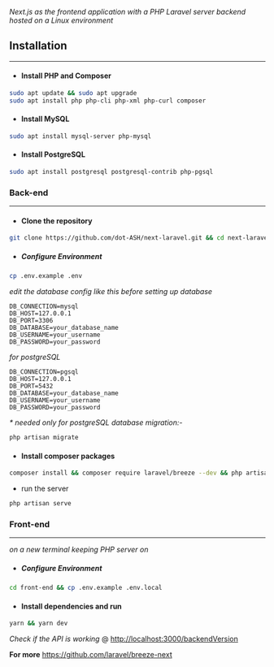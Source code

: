 _Next.js as the frontend application with a PHP Laravel server backend hosted on a Linux environment_
## Installation 
---
- #### Install PHP and Composer
```bash
sudo apt update && sudo apt upgrade
sudo apt install php php-cli php-xml php-curl composer
```

- #### Install MySQL
```bash
sudo apt install mysql-server php-mysql
``` 

- #### Install  PostgreSQL
```bash
sudo apt install postgresql postgresql-contrib php-pgsql
```
### Back-end
---
- #### Clone the repository
```bash
git clone https://github.com/dot-ASH/next-laravel.git && cd next-laravel
```
- ##### Configure Environment 
```bash
cp .env.example .env
```
_edit the database config like this before setting up database_
```plaintext
DB_CONNECTION=mysql
DB_HOST=127.0.0.1
DB_PORT=3306
DB_DATABASE=your_database_name
DB_USERNAME=your_username
DB_PASSWORD=your_password
```
_for postgreSQL_
```plaintext
DB_CONNECTION=pgsql
DB_HOST=127.0.0.1
DB_PORT=5432
DB_DATABASE=your_database_name
DB_USERNAME=your_username
DB_PASSWORD=your_password
```
_* needed only for postgreSQL database migration:-_
```bash
php artisan migrate
```

- #### Install composer packages
```bash
composer install && composer require laravel/breeze --dev && php artisan breeze:install api && php artisan key:generate
```
- run the server
```bash
php artisan serve
```
### Front-end
---
_on a new terminal keeping PHP server on_
- ##### Configure Environment 
```bash
cd front-end && cp .env.example .env.local
```
- #### Install dependencies and run 
```bash
yarn && yarn dev
```

_Check if the API is working_ @ <http://localhost:3000/backendVersion> 

**For more** <https://github.com/laravel/breeze-next>